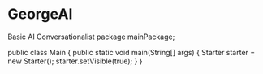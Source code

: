 # GeorgeAI
Basic AI Conversationalist
package mainPackage;

public class Main {
	public static void main(String[] args) {
		Starter starter = new Starter();
		starter.setVisible(true);
	}
}
